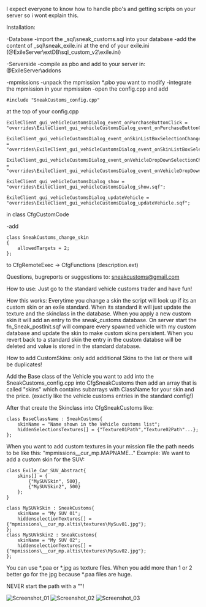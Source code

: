 I expect everyone to know how to handle pbo's and getting scripts on your server so i wont explain this.

Installation:

-Database
	-import the _sql\sneak_customs.sql into your database
	-add the content of _sql\sneak_exile.ini at the end of your exile.ini (@ExileServer\extDB\sql_custom_v2\exile.ini)

-Serverside
	-compile as pbo and add to your server in: @ExileServer\addons

-mpmissions
-unpack the mpmission *.pbo you want to modify
-integrate the mpmission in your mpmission
-open the config.cpp and add 

    #include "SneakCustoms_config.cpp" 

at the top of your config.cpp

    ExileClient_gui_vehicleCustomsDialog_event_onPurchaseButtonClick = "overrides\ExileClient_gui_vehicleCustomsDialog_event_onPurchaseButtonClick.sqf";

    ExileClient_gui_vehicleCustomsDialog_event_onSkinListBoxSelectionChanged = "overrides\ExileClient_gui_vehicleCustomsDialog_event_onSkinListBoxSelectionChanged.sqf";

    ExileClient_gui_vehicleCustomsDialog_event_onVehicleDropDownSelectionChanged = "overrides\ExileClient_gui_vehicleCustomsDialog_event_onVehicleDropDownSelectionChanged.sqf";

    ExileClient_gui_vehicleCustomsDialog_show = "overrides\ExileClient_gui_vehicleCustomsDialog_show.sqf";

    ExileClient_gui_vehicleCustomsDialog_updateVehicle = "overrides\ExileClient_gui_vehicleCustomsDialog_updateVehicle.sqf";

in class CfgCustomCode

-add 

    class SneakCustoms_change_skin 
    {
    	allowedTargets = 2;
    };

to CfgRemoteExec -> CfgFunctions
(description.ext)

Questions, bugreports or suggestions to:
sneakcustoms@gmail.com

How to use:
Just go to the standard vehicle customs trader and have fun!

How this works:
Everytime you change a skin the script will look up if its an custom skin or an exile standard.
When its standard it will just update the texture and the skinclass in the database.
When you apply a new custom skin it will add an entry to the sneak_customs database.
On server start the fn_Sneak_postInit.sqf will compare every spawned vehicle with my custom
database and update the skin to make custom skins persistent. When you revert back to a standard skin the entry in the custom databse will be deleted and value is stored in the standard database.


How to add CustomSkins:
only add additional Skins to the list or there will be duplicates!

Add the Base class of the Vehicle you want to add into the SneakCustoms_config.cpp into CfgSneakCustoms then add an array that is called "skins" which contains subarrays with ClassName for your skin and the price. (exactly like the vehicle customs entries in the standard config!)

After that create the Skinclass into CfgSneakCustoms like: 

    class BaseClassName : SneakCustoms{
	    skinName = "Name shown in the Vehicle customs list";
	    hiddenSelectionsTextures[] = {"Texture01Path","Texture02Path"...};
    };

When you want to add custom textures in your mission file the path needs to be like this:
    "mpmissions\__cur_mp.MAPNAME\..."
Example:
We want to add a custom skin for the SUV:

    class Exile_Car_SUV_Abstract{
	    skins[] = {
		    {"MySUVSkin", 500},
		    {"MySUVSkin2", 500}
        };
    }

    class MySUVkSkin : SneakCustoms{
	    skinName = "My SUV 01";
	    hiddenselectionTextures[] = {"mpmissions\__cur_mp.altis\textures\MySuv01.jpg"};
    };
    class MySUVkSkin2 : SneakCustoms{
	    skinName = "My SUV 02";
	    hiddenselectionTextures[] = {"mpmissions\__cur_mp.altis\textures\MySuv02.jpg"};
    };


You can use *.paa or *.jpg as texture files.
When you add more than 1 or 2 better go for the jpg because *.paa files are huge.

NEVER start the path with a "\"!

![Screenshot_01](http://i.imgur.com/VKKmx7c.jpg)
![Screenshot_02](http://i.imgur.com/ylMq989.jpg)
![Screenshot_03](http://i.imgur.com/6hthJmR.jpg)